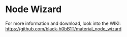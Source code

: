 # Node Wizard

For more information and download, look into the WIKI: https://github.com/black-h0bB1T/material_node_wizard
